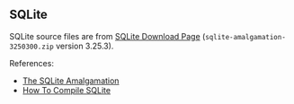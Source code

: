 SQLite
------

SQLite source files are from [SQLite Download Page](https://www.sqlite.org/download.html) (`sqlite-amalgamation-3250300.zip` version 3.25.3).

References:

* [The SQLite Amalgamation](https://www.sqlite.org/amalgamation.html)
* [How To Compile SQLite](https://www.sqlite.org/howtocompile.html)
